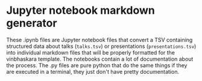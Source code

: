 # Jupyter notebook markdown generator

These .ipynb files are Jupyter notebook files that convert a TSV containing structured data about talks (`talks.tsv`) or presentations (`presentations.tsv`) into individual markdown files that will be properly formatted for the vinbhaskara template. The notebooks contain a lot of documentation about the process. The .py files are pure python that do the same things if they are executed in a terminal, they just don't have pretty documentation.




